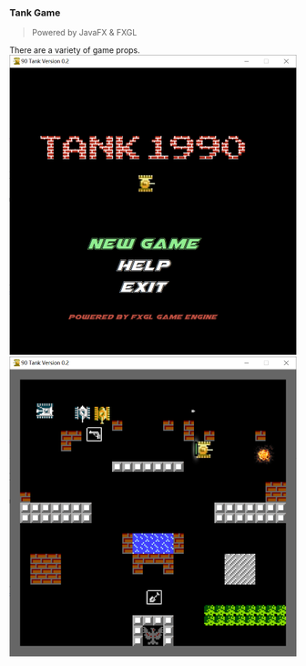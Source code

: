 ### Tank Game
> Powered by JavaFX & FXGL

There are a variety of game props.
![img.png](ReadmeImages/game0.png)
![img.png](ReadmeImages/game1.png)
